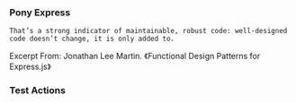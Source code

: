 ### Pony Express

```
That’s a strong indicator of maintainable, robust code: well-designed code doesn’t change, it is only added to.
```

Excerpt From: Jonathan Lee Martin. 《Functional Design Patterns for Express.js》

### Test Actions
